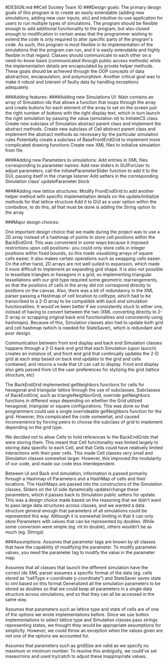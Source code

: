 #DESIGN.md
##Cell Society Team 10
###Design goals:
The primary design goals of this program is to create an easily extendable (adding new simulations, adding new user inputs, etc) and intuitive-to-use application for users to run multiple types of simulations. The program should be flexible enough to add additional functionality to the program, but also closed enough to modification in certain areas that the programmer wishing to extend the code is only required to alter specific parts of the program's code. As such, this program is most flexible in its implementation of the simulations that the program can run, and it is easily extendable and highly flexible in that regard. Classes should communicate to each other on a need-to-know basis (communicated through public access methods) while the implementation details are encapsulated by private helper methods. These goals should be achieved through the OOP concepts of data abstraction, encapsulation, and polymorphism. Another critical goal was to make it robust and tolerant of faulty data by handling exceptions adequately. 

###Adding features:
####Adding new Simulations
UI: Main contains an array of Simulation ids that allows a function that loops through the array and create buttons for each element of the array to set on the screen just the right number of buttons with the right display text, which in turn launch the right simulation by passing the value (simulation id) to InitiateCS class. 
Create new subclass of Simulation abstract parent class and implement the abstract methods. 
Create new subclass of Cell abstract parent class and implement the abstract methods as necessary by the particular simulation rules
Potentially create a subclass of BaseFrontEndGrid to implement more complicated drawing functions
Create new XML files to initialize simulation from file

####Adding new Parameters to simulations:
Add entries in XML files corresponding to parameter names:
Add new sliders in GUIForUser to adjust parameters, call the initiateParameterSlider function to add it to the GUI, passing itself in the change listener
Add setters in the corresponding Simulation class’ updateParameter block

####Adding new lattice structures:
Modify FrontEndGrid to add another helper method with specific implementation details on the update/initialize methods for that lattice structure
Add it to GUI as a user option within the combobox, to do this, all that must be done is adding the String option to the array

###Major design choices:

One important design choice that we made during the project was to use a 2D array instead of a hashmap of points to store cell positions within the BackEndGrid. This was convenient in some ways because it imposed restrictions upon cell positions- you could only store cells in integer positions within fixed bounds, so this made visualizing arrays of square cells easier. It also makes certain operations such as swapping cells easier. On the other hand, 2D arrays are not well suited to expansion, which made it more difficult to implement an expanding grid shape. It is also not possible to tessellate triangles or hexagons in a grid, so implementing triangular tessellations with our grid type required some geometric rearrangements, so that the positions of cells in the array did not correspond directly to positions on the canvas. Also, there was a bit of redundancy in the XML parser passing a Hashmap of cell location to celltype, which had to be transcribed to a 2-D array to be compatible with back end simulation functionalities. It would've been better if we consistently stuck to either one, instead of having to convert between the two (XML converting directly to 2-D array or scrapping original back end functionalities and consistently using hashmaps). Because of this, Simulation classes also had to update both grid and cell hashmap (which is needed for StateSaver), which is redundant and poor design. 

Communication between front end display and back end Simulation classes happens through a 2-D back end grid that each Simulation (upon launch) creates an instance of, and front end grid that continually updates the 2-D grid at each step based on back end updates to the grid and cells contianed, and returns a node that UI can call to display. Front end display also gets passed from UI the user preferences for stylizing the grid (lattice structure, etc)

The BackEndGrid implemented getNeighbors functions for cells for hexagonal and triangular lattice through the use of subclasses. Subclasses of BackEndGrid, such as triangleNeighborGrid, override getNeighbors functions in different ways depending on whether the Grid utilized hexagonal, triangular or square configurations. This was done so that programmers could use a single overrideable getNeighbors function for the grid. However, this complicated the code somewhat, and caused inconvenience by forcing peers to choose the subclass of grid to implement depending on the grid type.

We decided not to allow Cells to hold references to the BackEndGrids that were storing them. This meant that Cell functionality was limited largely to storing data specific to each Cell, and that Cells could have relatively limited interactions with their peer cells. This made Cell classes very small and Simulation classes somewhat larger. However, this improved the modularity of our code, and made our code less interdependent.

Between UI and Back end simulation, information is passed primarily through a Hashmap of Parameters and a HashMap of cells and their locations. The HashMaps are passed into the constructors of the Simulation classes. Sliders on the UI side dynamically update/change these parameters, which it passes back to Simulation public setters for update. This was a design choice made based on the reasoning that we didn’t want to pass large data structures across classes, and we wanted a data structure general enough that parameters of all simulations could be represented this way. Although it is somewhat limiting in that it can only store Parameters with values that can be represented by doubles. While some conversion were simple (eg. int to double), others wouldn’t be as much (eg. Strings)
	

###Assumptions:
Assumes that parameter tags are known by all classes that have the capability of modifying the parameter. To modify parameter values, you need the parameter tag to modify the value in the parameter map. 

Assumes that all classes that launch the different simulation have the correct ids 
XML parser assumes a specific format of the data (eg. cells stored as “cellType x-coordinate y-coordinate”) and StateSaver saves state to xml based on this format
Generalized all the simulation parameters to be stored as doubles so that we could keep all parameters in a single data structure across simulations, and so that they can all be accessed in the same way.

Assumes that parameters such as lattice type and state of cells are of one of the options we wrote implementations before. Since we use button implementations to select lattice type and Simulation classes pass strings representing states, we thought they would be appropriate assumptions for simplicity. However, we could throw an exception when the values given are not one of the options we accounted for. 

Assumes that parameters such as gridSize are valid as we specify no maximum or minimum number. To resolve this ambiguity, we could’ve set maxes/mins and used try/catch to adjust these inappropriate values. 
